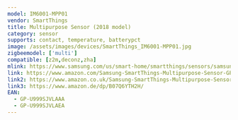 ```yaml
---
model: IM6001-MPP01
vendor: SmartThings
title: Multipurpose Sensor (2018 model)
category: sensor
supports: contact, temperature, batterypct
image: /assets/images/devices/SmartThings_IM6001-MPP01.jpg
zigbeemodel: ['multi']
compatible: [z2m,deconz,zha]
mlink: https://www.samsung.com/us/smart-home/smartthings/sensors/samsung-smartthings-multipurpose-sensor-2018-gp-u999sjvlaaa/
link: https://www.amazon.com/Samsung-SmartThings-Multipurpose-Sensor-GP-U999SJVLAAA/dp/B07F956F3B
link2: https://www.amazon.co.uk/Samsung-SmartThings-Multipurpose-Sensor-2018/dp/B07H9KGJQK
link3: https://www.amazon.de/dp/B07Q6YTH2H/
EAN: 
  - GP-U999SJVLAAA
  - GP-U999SJVLAEA
---
```

